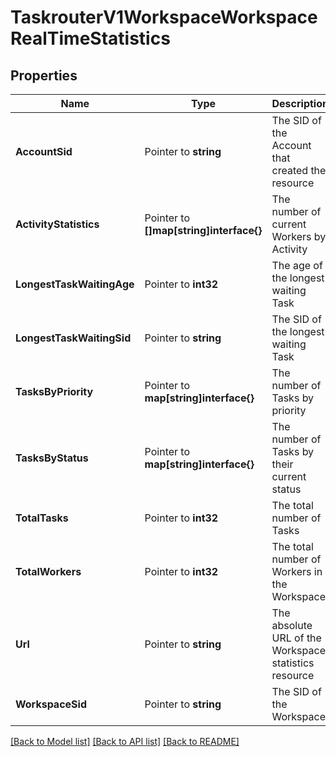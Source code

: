 # TaskrouterV1WorkspaceWorkspaceRealTimeStatistics

## Properties

Name | Type | Description | Notes
------------ | ------------- | ------------- | -------------
**AccountSid** | Pointer to **string** | The SID of the Account that created the resource |
**ActivityStatistics** | Pointer to **[]map[string]interface{}** | The number of current Workers by Activity |
**LongestTaskWaitingAge** | Pointer to **int32** | The age of the longest waiting Task |
**LongestTaskWaitingSid** | Pointer to **string** | The SID of the longest waiting Task |
**TasksByPriority** | Pointer to **map[string]interface{}** | The number of Tasks by priority |
**TasksByStatus** | Pointer to **map[string]interface{}** | The number of Tasks by their current status |
**TotalTasks** | Pointer to **int32** | The total number of Tasks |
**TotalWorkers** | Pointer to **int32** | The total number of Workers in the Workspace |
**Url** | Pointer to **string** | The absolute URL of the Workspace statistics resource |
**WorkspaceSid** | Pointer to **string** | The SID of the Workspace |

[[Back to Model list]](../README.md#documentation-for-models) [[Back to API list]](../README.md#documentation-for-api-endpoints) [[Back to README]](../README.md)


